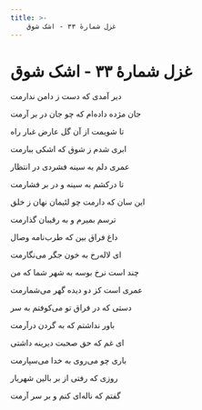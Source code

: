 ```yaml
---
title: >-
    غزل شمارهٔ ۳۳ - اشک شوق
---
```

# غزل شمارهٔ ۳۳ - اشک شوق

<div class="b" id="bn1"><div class="m1"><p>دیر آمدی که دست ز دامن ندارمت</p></div>
<div class="m2"><p>جان مژده داده‌ام که چو جان در بر آرمت</p></div></div>
<div class="b" id="bn2"><div class="m1"><p>تا شویمت از آن گل عارض غبار راه</p></div>
<div class="m2"><p>ابری شدم ز شوق که اشکی ببارمت</p></div></div>
<div class="b" id="bn3"><div class="m1"><p>عمری دلم به سینه فشردی در انتظار</p></div>
<div class="m2"><p>تا درکشم به سینه و در بر فشارمت</p></div></div>
<div class="b" id="bn4"><div class="m1"><p>این سان که دارمت چو لئیمان نهان ز خلق</p></div>
<div class="m2"><p>ترسم بمیرم و به رقیبان گذارمت</p></div></div>
<div class="b" id="bn5"><div class="m1"><p>داغ فراق بین که طرب‌نامه وصال</p></div>
<div class="m2"><p>ای لاله‌رخ به خون جگر می‌نگارمت</p></div></div>
<div class="b" id="bn6"><div class="m1"><p>چند است نرخ بوسه به شهر شما که من</p></div>
<div class="m2"><p>عمری است کز دو دیده گهر می‌شمارمت</p></div></div>
<div class="b" id="bn7"><div class="m1"><p>دستی که در فراق تو می‌کوفتم به سر</p></div>
<div class="m2"><p>باور نداشتم که به گردن درآرمت</p></div></div>
<div class="b" id="bn8"><div class="m1"><p>ای غم که حق صحبت دیرینه داشتی</p></div>
<div class="m2"><p>باری چو می‌روی به خدا می‌سپارمت</p></div></div>
<div class="b" id="bn9"><div class="m1"><p>روزی که رفتی از بر بالین شهریار</p></div>
<div class="m2"><p>گفتم که ناله‌ای کنم و بر سر آرمت</p></div></div>
